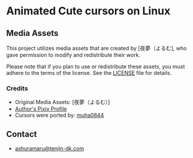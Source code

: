 # Animated Cute cursors on Linux

## Media Assets

This project utilizes media assets that are created by [夜夢（よるむ], who gave permission to modify and redistribute their work.

Please note that if you plan to use or redistribute these assets, you must adhere to the terms of the license. See the [LICENSE](COPYING.CC-BY-NC-SA.4.0.md) file for details.

### Credits

- Original Media Assets: [夜夢（よるむ）]
- [Author's Pixiv Profile](https://www.pixiv.net/en/users/345405)
- Cursors were ported by: [muha0644](https://www.pling.com/u/muha0644)
  
## Contact
- [ashuramaru@tenjin-dk.com](mailto:ashuramaru@tenjin-dk.com)

